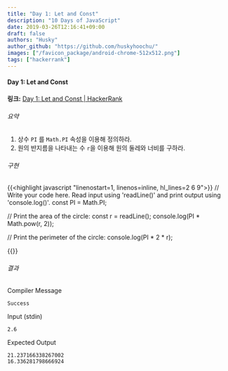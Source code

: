 ```yaml
---
title: "Day 1: Let and Const"
description: "10 Days of JavaScript"
date: 2019-03-26T12:16:41+09:00
draft: false
authors: "Husky"
author_github: "https://github.com/huskyhoochu/"
images: ["/favicon_package/android-chrome-512x512.png"]
tags: ["hackerrank"]
---
```


#### Day 1: Let and Const

**링크:** <a href="https://www.hackerrank.com/challenges/js10-let-and-const/problem" target="_blank" rel="noopener noreferrer">Day 1: Let and Const | HackerRank</a>

###### 요약

1. 상수 `PI` 를 `Math.PI` 속성을 이용해 정의하라. 
2. 원의 반지름을 나타내는 수 `r`을 이용해 원의 둘레와 너비를 구하라.

###### 구현

{{<highlight javascript "linenostart=1, linenos=inline, hl_lines=2 6 9">}}
// Write your code here. Read input using 'readLine()' and print output using 'console.log()'.
const PI = Math.PI;
      
// Print the area of the circle:
const r = readLine();
console.log(PI * Math.pow(r, 2));
      
// Print the perimeter of the circle:
console.log(PI * 2 * r);

{{</highlight>}}

###### 결과

Compiler Message
```
Success
```
Input (stdin)
```
2.6
```
Expected Output
```
21.237166338267002
16.336281798666924
```
